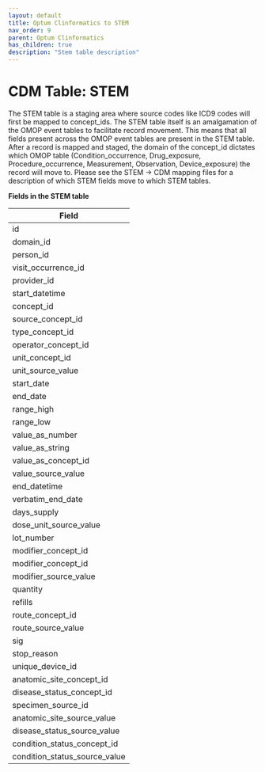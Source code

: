 ```yaml
---
layout: default
title: Optum Clinformatics to STEM
nav_order: 9
parent: Optum Clinformatics
has_children: true
description: "Stem table description"
---
```


# CDM Table: STEM

The STEM table is a staging area where source codes like ICD9 codes will first be mapped to concept_ids. The STEM table itself is an amalgamation of the OMOP event tables to facilitate record movement. This means that all fields present across the OMOP event tables are present in the STEM table. After a record is mapped and staged, the domain of the concept_id dictates which OMOP table (Condition_occurrence, Drug_exposure, Procedure_occurrence, Measurement, Observation, Device_exposure) the record will move to. Please see the STEM -> CDM mapping files for a description of which STEM fields move to which STEM tables. 

**Fields in the STEM table**

| Field | 
| --- | 
| id | 
| domain_id |  
| person_id | 
| visit_occurrence_id | 
| provider_id | 
| start_datetime | 
| concept_id | 
| source_concept_id | 
| type_concept_id |  
| operator_concept_id | 
| unit_concept_id |  
| unit_source_value | 
| start_date |  
| end_date |  
| range_high |  
| range_low | 
| value_as_number | 
| value_as_string | 
| value_as_concept_id | 
| value_source_value | 
| end_datetime | 
| verbatim_end_date |  
| days_supply | 
| dose_unit_source_value | 
| lot_number | 
| modifier_concept_id |  
| modifier_concept_id | 
| modifier_source_value | 
| quantity | 
| refills | 
| route_concept_id | 
| route_source_value | 
| sig |  
| stop_reason | 
| unique_device_id | 
| anatomic_site_concept_id | 
| disease_status_concept_id |  
| specimen_source_id |
| anatomic_site_source_value | 
| disease_status_source_value | 
| condition_status_concept_id | 
| condition_status_source_value |  

